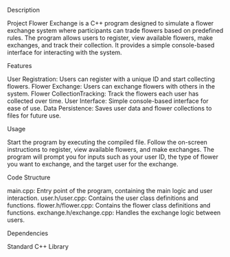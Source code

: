 Description

Project Flower Exchange is a C++ program designed to simulate a flower exchange system where participants can trade flowers based on predefined rules. The program allows users to register, view available flowers, make exchanges, and track their collection. It provides a simple console-based interface for interacting with the system.

Features

User Registration: Users can register with a unique ID and start collecting flowers.
Flower Exchange: Users can exchange flowers with others in the system.
Flower CollectionTracking: Track the flowers each user has collected over time.
User Interface: Simple console-based interface for ease of use.
Data Persistence: Saves user data and flower collections to files for future use.

Usage

Start the program by executing the compiled file.
Follow the on-screen instructions to register, view available flowers, and make exchanges.
The program will prompt you for inputs such as your user ID, the type of flower you want to exchange, and the target user for the exchange.

Code Structure

main.cpp: Entry point of the program, containing the main logic and user interaction.
user.h/user.cpp: Contains the user class definitions and functions.
flower.h/flower.cpp: Contains the flower class definitions and functions.
exchange.h/exchange.cpp: Handles the exchange logic between users.

Dependencies

Standard C++ Library
